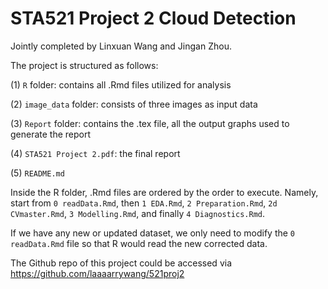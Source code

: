 # STA521 Project 2 Cloud Detection

Jointly completed by Linxuan Wang and Jingan Zhou.

The project is structured as follows:

(1) `R` folder: contains all .Rmd files utilized for analysis

(2) `image_data` folder: consists of three images as input data

(3) `Report` folder: contains the .tex file, all the output graphs used to generate the report

(4) `STA521 Project 2.pdf`: the final report

(5) `README.md`

Inside the R folder, .Rmd files are ordered by the order to execute. Namely, start from `0 readData.Rmd`, then `1 EDA.Rmd`, `2 Preparation.Rmd`, `2d CVmaster.Rmd`, `3 Modelling.Rmd`, and finally `4 Diagnostics.Rmd`.

If we have any new or updated dataset, we only need to modify the `0 readData.Rmd` file so that R would read the new corrected data.

The Github repo of this project could be accessed via https://github.com/laaaarrywang/521proj2
